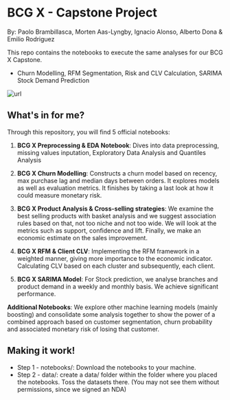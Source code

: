 # BCG X - Capstone Project 
By: Paolo Brambillasca, Morten Aas-Lyngby, Ignacio Alonso, Alberto Dona & Emilio Rodriguez

This repo contains the notebooks to execute the same analyses for our BCG X Capstone. 
- Churn Modelling, RFM Segmentation, Risk and CLV Calculation, SARIMA Stock Demand Prediction

![url](https://web-assets.bcg.com/5c/0b/0981441c44409c5140fb87a215f0/bcgx-pressrelease-header-003.jpg)


## What's in for me?
Through this repository, you will find 5 official notebooks:

1. **BCG X Preprocessing & EDA Notebook**: Dives into data preprocessing, missing values inputation, Exploratory Data Analysis and Quantiles Analysis
   
2. **BCG X Churn Modelling**: Constructs a churn model based on recency, max purchase lag and median days between orders. It explores models as well as evaluation metrics.
   It finishes by taking a last look at how it could measure monetary risk.

3. **BCG X Product Analysis & Cross-selling strategies**: We examine the best selling products with basket analysis and we suggest association rules based on that, not too niche and not too wide.
   We will look at the metrics such as support, confidence and lift. Finally, we make an economic estimate on the sales improvement.
   
4. **BCG X RFM & Client CLV**: Implementing the RFM framework in a weighted manner, giving more importance to the economic indicator. Calculating CLV based on each cluster and subsequently, each client.

5. **BCG X SARIMA Model**: For Stock prediction, we analyse branches and product demand in a weekly and monthly basis. We achieve significant performance.


**Additional Notebooks**: We explore other machine learning models (mainly boosting) and consolidate some analysis together to show the power of a combined approach based on customer segmentation, churn probability and associated monetary risk of losing that customer.

## Making it work!
- Step 1 - notebooks/: Download the notebooks to your machine.
- Step 2 - data/: create a data/ folder within the folder where you placed the notebooks. Toss the datasets there.
  (You may not see them without permissions, since we signed an NDA)




